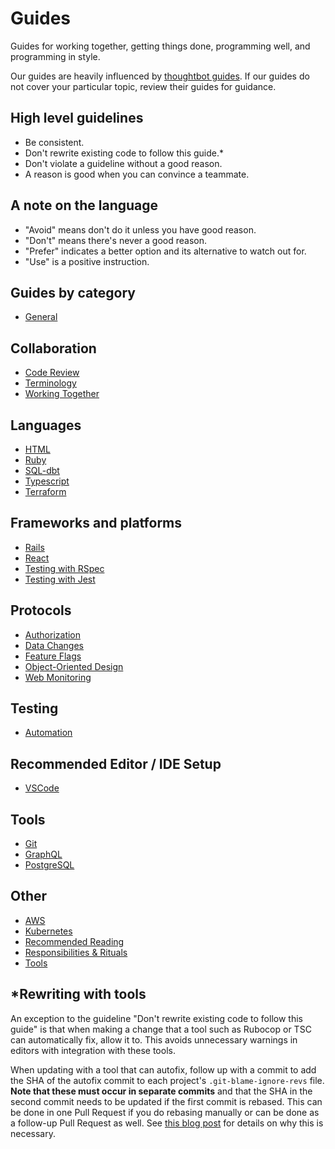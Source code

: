 # Guides

Guides for working together, getting things done, programming well, and
programming in style.

Our guides are heavily influenced by [thoughtbot guides]. If our guides
do not cover your particular topic, review their guides for guidance.

[thoughtbot guides]: https://github.com/thoughtbot/guides

## High level guidelines

- Be consistent.
- Don't rewrite existing code to follow this guide.\*
- Don't violate a guideline without a good reason.
- A reason is good when you can convince a teammate.

## A note on the language

- "Avoid" means don't do it unless you have good reason.
- "Don't" means there's never a good reason.
- "Prefer" indicates a better option and its alternative to watch out for.
- "Use" is a positive instruction.

## Guides by category

- [General](general/README.md)

## Collaboration

- [Code Review](code-review/README.md)
- [Terminology](terminology/README.md)
- [Working Together](working-together/README.md)

## Languages

- [HTML](html/README.md)
- [Ruby](ruby/README.md)
- [SQL-dbt](sql-dbt/README.md)
- [Typescript](typescript/README.md)
- [Terraform](terraform/README.md)

## Frameworks and platforms

- [Rails](rails/README.md)
- [React](react/README.md)
- [Testing with RSpec](testing-rspec/README.md)
- [Testing with Jest](testing-jest/README.md)

## Protocols

- [Authorization](authorization/README.md)
- [Data Changes](data-changes/README.md)
- [Feature Flags](feature-flags/README.md)
- [Object-Oriented Design](object-oriented-design/README.md)
- [Web Monitoring](web-monitoring/README.md)

## Testing

- [Automation](automation/README.md)

## Recommended Editor / IDE Setup

- [VSCode](editor-setup/vscode.md)

## Tools

- [Git](git/README.md)
- [GraphQL](graphql/README.md)
- [PostgreSQL](postgresql/README.md)

## Other

- [AWS](aws/README.md)
- [Kubernetes](kubernetes/README.md)
- [Recommended Reading](reading.md)
- [Responsibilities & Rituals](rituals/README.md)
- [Tools](tools/README.md)

## *Rewriting with tools

An exception to the guideline "Don't rewrite existing code to follow this
guide" is that when making a change that a tool such as Rubocop or TSC can
automatically fix, allow it to. This avoids unnecessary warnings in editors with
integration with these tools.

When updating with a tool that can autofix, follow up with a commit to add the
SHA of the autofix commit to each project's `.git-blame-ignore-revs` file.
**Note that these must occur in separate commits** and that the SHA in the
second commit needs to be updated if the first commit is rebased. This can be
done in one Pull Request if you do rebasing manually or can be done as a
follow-up Pull Request as well. See [this blog
post](https://calebhearth.com/rubocop-git-blame) for details on why this is
necessary.
